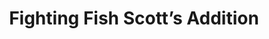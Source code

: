 ---
layout: place
title: "Fighting Fish Scott’s Addition"
permalink: /virginia/richmond/fighting-fish-scott-s-addition.html
stateAbbr: VA
stateName: Virginia
cityName: Richmond
seo:
  name: "Fighting Fish Scott’s Addition"
  type: Restaurant
  links: http://fightingfishrva.com/
description: "A menu with creative takes on Japanese sushi (bowls, burritos, & rolls) in a cozy, casual space. Looking for sushi in Richmond, Virginia? Check out Fighting ..."
place_id: ChIJJ10HqaoWsYkRxsycXWo2zVo
photos:
  - name: >-
      places/ChIJJ10HqaoWsYkRxsycXWo2zVo/photos/AeeoHcItPUVCZHPl1xnrNRtj1cu5E5XvWkCUq5TzTE7XLrjkS0lidQHPPnzjpOsOGnTcxxb7FyEcyUA86_UFqjYEvNIeZIdasYUc5G-sXM5j8vUJ-itngSCVZaEIK14tAEh6fHkiCROQQ21C6O3AzR9pcC-FE1_9jfF62DguWxPSgBqvo2fqZNeNcLU2JiVUqR5zD9i9pcJA7DmxhDjzkbF99AXTIgiV6zBPDUcdJM269SRDF64MYaJu3ty8ndW_lITU-K4WbdmCggnjDOQoWzqRfCfxmAkCrle7WhW_idD4S-UUkg
    widthPx: 4032
    heightPx: 3024
    authorAttributions:
      - displayName: Fighting Fish Scott’s Addition
        uri: https://maps.google.com/maps/contrib/114904677164190698823
        photoUri: >-
          https://lh3.googleusercontent.com/a-/ALV-UjVrU4TzBa8ATPWJ63RpPwS9Y9GT2sZ3edXQy8z9XBhzvinvd-g=s100-p-k-no-mo
    flagContentUri: >-
      https://www.google.com/local/imagery/report/?cb_client=maps_api_places.places_api&image_key=!1e10!2sAF1QipNDWLsuKZF-0MAGrbHZqMdYUSdbTAnBRvFLA9Sd&hl=en-US
    googleMapsUri: >-
      https://www.google.com/maps/place//data=!3m4!1e2!3m2!1sAF1QipNDWLsuKZF-0MAGrbHZqMdYUSdbTAnBRvFLA9Sd!2e10!4m2!3m1!1s0x89b116aaa9075d27:0x5acd366a5d9cccc6
  - name: >-
      places/ChIJJ10HqaoWsYkRxsycXWo2zVo/photos/AeeoHcLtr3RlfrnevJB83tixr-EErKS_zGZuCX20WxGoTwGB9VaviKibKASVXS6oT5MqliB4jvifhbYH9X57u78jC0u-6z8qXCdaXdsH__Lj7hW5ZSMmO-af9pNv4NwAUXhzQXjbti9nmzA4E1kSSHqH9NG6rw6c2boDZYsdSyLOHQpYiu4nWm8XkfnuFmnCBxi_4VGhYiUo69eQLaGYZk9-RRyegH5W2tja6v8es82pvdrIm-i9aY4di8csHC7A8jMtykgKqewVPW7uPY6bGYksBD0ot4PDThcVtqBcV9oyhxnf6A
    widthPx: 3024
    heightPx: 4032
    authorAttributions:
      - displayName: Fighting Fish Scott’s Addition
        uri: https://maps.google.com/maps/contrib/114904677164190698823
        photoUri: >-
          https://lh3.googleusercontent.com/a-/ALV-UjVrU4TzBa8ATPWJ63RpPwS9Y9GT2sZ3edXQy8z9XBhzvinvd-g=s100-p-k-no-mo
    flagContentUri: >-
      https://www.google.com/local/imagery/report/?cb_client=maps_api_places.places_api&image_key=!1e10!2sAF1QipMl0bf6pCs7LMeYfGjnRzMeS1aRmITdk0Mbu47g&hl=en-US
    googleMapsUri: >-
      https://www.google.com/maps/place//data=!3m4!1e2!3m2!1sAF1QipMl0bf6pCs7LMeYfGjnRzMeS1aRmITdk0Mbu47g!2e10!4m2!3m1!1s0x89b116aaa9075d27:0x5acd366a5d9cccc6
  - name: >-
      places/ChIJJ10HqaoWsYkRxsycXWo2zVo/photos/AeeoHcJsiUi3NhvvZP6TacjkhCNO1EoD_5wAU5FSo1RdkhOuARyN_RopYyulO6e5bZ-wKuq0YDBTitwvb6SabnmO3z2q_55EtgW_DZHrzYeb8ruWl0bPQqDDc7hGnd5C8j4dFDpDCBv6iCLP3tzd_LLJLMiMASLcaqi9Ql3ga_oMqKR8DsgZ3QZPZTgi4cU8GQ_iPedhx_pj2vlXV3fLpxNPJuY3UPfHCfbLKik4l6yEgpDQ10zRLFbxbfRhClkDdIi_UM2LzDsHkx4ONdlyGnfXWSoEkcSk9xtzwwAuzaEJ8cRC-8yUMfNfldZg3AL9SsJvlFh8Zc7X_uFvqVFewe8yJE-_RZ0Dlzmpl1AFLpMfu_GuK_VP_MaQlsOteL2P39kVPw3-VdEpx_f8qk5G68Drrw_L0nNhjKjC0wsaAZipJdtRfw
    widthPx: 4080
    heightPx: 3072
    authorAttributions:
      - displayName: Martin Lloyd
        uri: https://maps.google.com/maps/contrib/114030594686247856893
        photoUri: >-
          https://lh3.googleusercontent.com/a-/ALV-UjXbRdCei-LS4tcj3DnSb4WRM9O3UevrMIbWFsngB465T_53KxJBGQ=s100-p-k-no-mo
    flagContentUri: >-
      https://www.google.com/local/imagery/report/?cb_client=maps_api_places.places_api&image_key=!1e10!2sCIHM0ogKEICAgMDQ14XrPg&hl=en-US
    googleMapsUri: >-
      https://www.google.com/maps/place//data=!3m4!1e2!3m2!1sCIHM0ogKEICAgMDQ14XrPg!2e10!4m2!3m1!1s0x89b116aaa9075d27:0x5acd366a5d9cccc6
  - name: >-
      places/ChIJJ10HqaoWsYkRxsycXWo2zVo/photos/AeeoHcIKeJBFQA3whOK6j0X2MM02dyTCnRp6kxFZk3P-5_hoe-heFtVbwfbgouiAGF9M6iIeLzNaVxeDe71BI9FzG9DHMOJx9z1vei6KqE9U-o9SwWNSf8EllUo4DlumuzZoG7sqSbNJ80v5NLaqDpuZN3t87z6rSoE6W-J7OZXlqNXX-DFkP2KaBrRKCeJCAgN8CDv7fdjoPN0oyHhDFK3WXRzU-WUKdzFnfhcwudl_9v45vJVPBu1L2HqzgsotsfHyHWEUSEuN_ENbI82KY72j2eQ43cu4nQ7_wxJaKhMnEVGER70NeYoKAJPmJr6h_BQdbz8wC76Va5-kiaC4-s9idR7-sIVPaXMYMixMdcHvo1eDfdAI3Np8akXEi7xWiXex0QrmTN2JLDY4DFR5IOXHnIaXp_TZHO4nykvEZyRDoH_EHio
    widthPx: 3024
    heightPx: 4032
    authorAttributions:
      - displayName: Henry Brandmark
        uri: https://maps.google.com/maps/contrib/100826559306592594403
        photoUri: >-
          https://lh3.googleusercontent.com/a/ACg8ocJzZspXbXlD9431B5cU0FnbHQnn3Zay7sxXfLoWPPyFlHsLmg=s100-p-k-no-mo
    flagContentUri: >-
      https://www.google.com/local/imagery/report/?cb_client=maps_api_places.places_api&image_key=!1e10!2sCIHM0ogKEICAgIDrxK7kpAE&hl=en-US
    googleMapsUri: >-
      https://www.google.com/maps/place//data=!3m4!1e2!3m2!1sCIHM0ogKEICAgIDrxK7kpAE!2e10!4m2!3m1!1s0x89b116aaa9075d27:0x5acd366a5d9cccc6
  - name: >-
      places/ChIJJ10HqaoWsYkRxsycXWo2zVo/photos/AeeoHcJUIkQViJ4SF2n0-SW-s8cYVhGE1BcEYzPxxRXgMZ6m1lXWJlE0epo9jn5-CRW0xaVNtPXL8GceiPMXfwL7yzpo-GyaG8R8O4scQydDwkid9Ahcd8wyrlm2zNZaga2JUvLhLg3uSLdNJXk-Rv8rowXVciqIBUGhuYRAFsuANa6JEZkrZbo0xOtt-pjWPyRVnnFfM4XgntaHCNEEn64JTf6n76Pq2nJCYHzvecPckqjcEXBCEShWngALLRn5h6TRS-G7yW7z1VZIipu89bl3vf-UftWFkaHDMbwaNmN0L5gknnjpJ6KIrMjOD3HyzRP3t9UPaok4vYl3vjNqiqRVxIAtrgkuutZsC08Ca5DTx-iStqZBHZbuFOAdSMO3yn9s7miF4VckKv-ppFC-_m2ldNuLBZgUnFGitU4btP0CIpiEkg
    widthPx: 4080
    heightPx: 3072
    authorAttributions:
      - displayName: Jennifer C
        uri: https://maps.google.com/maps/contrib/117656490803515074043
        photoUri: >-
          https://lh3.googleusercontent.com/a-/ALV-UjXybxie6qbLERVWcQfdHIqHJqXAQdwRFX_Zf5bX7JVOY3a8-7e9=s100-p-k-no-mo
    flagContentUri: >-
      https://www.google.com/local/imagery/report/?cb_client=maps_api_places.places_api&image_key=!1e10!2sCIHM0ogKEICAgIDT0eC5Bg&hl=en-US
    googleMapsUri: >-
      https://www.google.com/maps/place//data=!3m4!1e2!3m2!1sCIHM0ogKEICAgIDT0eC5Bg!2e10!4m2!3m1!1s0x89b116aaa9075d27:0x5acd366a5d9cccc6
  - name: >-
      places/ChIJJ10HqaoWsYkRxsycXWo2zVo/photos/AeeoHcLNW09aJYvtVyZ2VjVMd_kRX4J_g8O6RWrBWvMRM8crdUDzqlKZLnBJqloO2h2cBpAcWXHPeaCVej_EwQQQ2PldaJGxKNoFNwvJEZSf_W8yvTPHL241ST75B39eQzjRih94mI4pxh4yQKgX4ROl7kIREm7FxyHLhottx6Ig1eekdghMRW7l8Ru1do1H5EFiuncoqjRnS6cfU-wcW8f0KYMWGf21-NUtVr-UcDdLDmxgifWMY-iNToarjQ83OiTmewjClTRRMuj4AQGVg6QRqKjknr8mVvqHjk6nEDdCsPPOddKJImyT-308tFvPPx0usqYnirhgYApp2JJIM9HbJjICNpHCVLghqrsOita1wNzooLFcuvG04FisxAt8WTJaeFXxe6w7SSHYf4fU4EQQUAoT9KHjmxXQ0JAK4upnLPqdTp6L
    widthPx: 3000
    heightPx: 4000
    authorAttributions:
      - displayName: Diana Harvey
        uri: https://maps.google.com/maps/contrib/110481822119235713919
        photoUri: >-
          https://lh3.googleusercontent.com/a-/ALV-UjW9Fy_BKhrLby6uqN9DnmU4CrsFKtPHY8WbD9jDb2KvIPkMmC5O=s100-p-k-no-mo
    flagContentUri: >-
      https://www.google.com/local/imagery/report/?cb_client=maps_api_places.places_api&image_key=!1e10!2sCIHM0ogKEICAgICL_u796wE&hl=en-US
    googleMapsUri: >-
      https://www.google.com/maps/place//data=!3m4!1e2!3m2!1sCIHM0ogKEICAgICL_u796wE!2e10!4m2!3m1!1s0x89b116aaa9075d27:0x5acd366a5d9cccc6
  - name: >-
      places/ChIJJ10HqaoWsYkRxsycXWo2zVo/photos/AeeoHcKjcZY2r2Gl7bSVKgZc5X5G5nSVI8XWzvIBsr4jaoFx1XgZ06uTmD1rAlfvIJlnJHZn0MhtEP9nfZy3AkuWOiShKR7uSA6qmGuYHCgmod4qIxv2VO40lR8fbxJsi3oAtREaqnc427yOcm1ez63Y8pwUSDvDgcefbnf9bTdOmIS6hbXz4sMkVdjXhTr5x0uOI-3MNOpsfuOG67IW_UVKdVJz4y1aptHth4u4vn270H8OQ6aRiVnooHVs7AC-6jXYOdEZh7g7NYaLw_fUlgCsVXcwrI_51AtE_hJfUhgyx29cZrReM_-43WcII8ls1vCzEJu6Gg0vy5pShClKm_hdo2iIar3FysIaAN1cy3VAiwIjKhKxr4Cj5segfuI3hy7QHvvWQEUaBx-5TZVqBpEcneFOWUIMLyCi5PAY2rFhv2EUCLW-
    widthPx: 4032
    heightPx: 3024
    authorAttributions:
      - displayName: Rachel Lawrence
        uri: https://maps.google.com/maps/contrib/111316123461330642517
        photoUri: >-
          https://lh3.googleusercontent.com/a-/ALV-UjUp0uLg0SKb3-3LN78Ie_YswnuqzJAsIMkGy_9KeZh36MWLcAo=s100-p-k-no-mo
    flagContentUri: >-
      https://www.google.com/local/imagery/report/?cb_client=maps_api_places.places_api&image_key=!1e10!2sCIHM0ogKEICAgIC7hJyPyQE&hl=en-US
    googleMapsUri: >-
      https://www.google.com/maps/place//data=!3m4!1e2!3m2!1sCIHM0ogKEICAgIC7hJyPyQE!2e10!4m2!3m1!1s0x89b116aaa9075d27:0x5acd366a5d9cccc6
  - name: >-
      places/ChIJJ10HqaoWsYkRxsycXWo2zVo/photos/AeeoHcKhUpvNaVKQjpw43PY2h3L2ToYr8Uv4t8LuWPnKji6wvSPi7jReRbEi27K9n-hO2FuwHhKMOM-_0vfCJqu8wcFiTO_LQ3j0ZvouiMhATj9iUAMkV5R5CaFQaRWKiDQ1_vAMGGPQhbB2NuuezymUINX2aSj8j8y0xzb_fV9Wywr2yvnZSyYrYAIOYipBhd3MWzXO65q0Bw3i_AVxZCzxqErwSJ9P1Hc6nfAo3BPeQ5j2vFJoeECm_e0o38Kowso0Wx4xwZodt4me4VsaCDwd311FxH_NVQX2m4N8bMuEgNpDR5zod735pOtixOp-RpYOVbp4OzCCo9b5iqv6yBMSd8Mcj_SqWa0KmdiGla-hhzwdkTK1ldUMaDJ4YFCaK6bnobYrc_BMOQcpUsaZdGXcU-94RN11XvZoYRvAMezaVKnZtpU
    widthPx: 4032
    heightPx: 3024
    authorAttributions:
      - displayName: Dominik
        uri: https://maps.google.com/maps/contrib/114300977302980197522
        photoUri: >-
          https://lh3.googleusercontent.com/a/ACg8ocKjqLnaj5algq-GaaxFUU-av3vnVvms6YamAZ9Z9cKiXbR0Ww=s100-p-k-no-mo
    flagContentUri: >-
      https://www.google.com/local/imagery/report/?cb_client=maps_api_places.places_api&image_key=!1e10!2sCIHM0ogKEICAgID31t6M7gE&hl=en-US
    googleMapsUri: >-
      https://www.google.com/maps/place//data=!3m4!1e2!3m2!1sCIHM0ogKEICAgID31t6M7gE!2e10!4m2!3m1!1s0x89b116aaa9075d27:0x5acd366a5d9cccc6
  - name: >-
      places/ChIJJ10HqaoWsYkRxsycXWo2zVo/photos/AeeoHcJK-ZQ7kqvMLaES_NNyfNp9Zjw2ELpQyGNvq32rhNwmZZfMu3n26U7nl8DERntsAUSmy20ZfSiyI0_LboUe9KOGt7j-bkgFh1RPhSzDyy6C8UJvSU4FNh5FLtU4iCtzd4rvGS3lYZpGlGd9ZIPiCRP3IOORzkX_Zr45VQhCYeVgj3hc_KT4HHguc1NSGNs7VY70zQ-03kZ1k_XwhylclvfQFD4LuFl33O1tBQMcyXWDMwPqK6WWOxRxpxfS-PY4bI-bW1Obw0p4Lecr_GGZyugbFur7Vd5lAs92c-9SZH8jkz75hnlTZifZZ42GDES2dJ1kT51q3cpcQuBBIhTuLaq-kvBd0i2May5Bh9uiy_j9Uzb2BkstsX2qnMGBkNPyYALyl47_an5dYekCUt-GgRuLoGobIeAv5luIXz0f7o2dqQ
    widthPx: 4800
    heightPx: 3600
    authorAttributions:
      - displayName: Melissa Saady
        uri: https://maps.google.com/maps/contrib/109582942000790917583
        photoUri: >-
          https://lh3.googleusercontent.com/a/ACg8ocIK6Z40DWa_U2_SVIseWR4yBAPzXEWDOJTwpT9PBitY5pgh4yM=s100-p-k-no-mo
    flagContentUri: >-
      https://www.google.com/local/imagery/report/?cb_client=maps_api_places.places_api&image_key=!1e10!2sCIHM0ogKEICAgIDL6qrrBA&hl=en-US
    googleMapsUri: >-
      https://www.google.com/maps/place//data=!3m4!1e2!3m2!1sCIHM0ogKEICAgIDL6qrrBA!2e10!4m2!3m1!1s0x89b116aaa9075d27:0x5acd366a5d9cccc6
  - name: >-
      places/ChIJJ10HqaoWsYkRxsycXWo2zVo/photos/AeeoHcJzaMKQ1jIu8B-TW7MBxeMpI7R2H5WDD4A98yguI5wxBzKtUW8a7nT99OcJpNoUtWNdgiOrri3aJMFl8UppSi2Mk1YXi5mT67DktUnOCJzkb-iPYtMnqz0Pj7xhepfoNkGr-T_ICO3Z9pquDq9s0yenM1JaGdP9j2SbdQGOu-Y07C3LFqcNxEalzt7wCAvBxWvQLXurTJnjaOvqbkhsXMqjfgtd82MtF0b7hS9Vl28QNPRGafYxYJZeomtF-4FEzsrtY2S_qfpCzAM5F1EpfhdrY5DhTl5oU1Qh4Lco_ldS0RAzJyJxs7aVYvA3Ok0GUU7L3f8fpI4i6Xp0EdcC9vRmnUYS4l53xEJNLjJ5wIJARSY3uNmwZ00yG0SXok0d-HSWJeRpOrefvSdWCXJTKSLw2xDkrptbW98Uj089-LkEeQ
    widthPx: 4000
    heightPx: 3000
    authorAttributions:
      - displayName: Jennifer G
        uri: https://maps.google.com/maps/contrib/115350589937928726562
        photoUri: >-
          https://lh3.googleusercontent.com/a-/ALV-UjXVVOt9xvVCawIf1dhkI5NGEjw7lURutbkMnux1nQX3NWNTUm8vtg=s100-p-k-no-mo
    flagContentUri: >-
      https://www.google.com/local/imagery/report/?cb_client=maps_api_places.places_api&image_key=!1e10!2sCIHM0ogKEICAgICT2Kz8WQ&hl=en-US
    googleMapsUri: >-
      https://www.google.com/maps/place//data=!3m4!1e2!3m2!1sCIHM0ogKEICAgICT2Kz8WQ!2e10!4m2!3m1!1s0x89b116aaa9075d27:0x5acd366a5d9cccc6
address: 912 N Arthur Ashe Blvd, Richmond, VA 23230, USA
street: 912 N Arthur Ashe Blvd
city: Richmond
state: VA
zip: '23230'
country: USA
neighborhood: Scott's Addition Historic District
latitude: '37.563309'
longitude: '-77.470098'
accessibility_options:
  wheelchairAccessibleEntrance: true
  wheelchairAccessibleRestroom: true
  wheelchairAccessibleSeating: true
business_status: OPERATIONAL
name: Fighting Fish Scott’s Addition
google_maps_links:
  directionsUri: >-
    https://www.google.com/maps/dir//''/data=!4m7!4m6!1m1!4e2!1m2!1m1!1s0x89b116aaa9075d27:0x5acd366a5d9cccc6!3e0
  placeUri: https://maps.google.com/?cid=6542945664104189126
  writeAReviewUri: >-
    https://www.google.com/maps/place//data=!4m3!3m2!1s0x89b116aaa9075d27:0x5acd366a5d9cccc6!12e1
  reviewsUri: >-
    https://www.google.com/maps/place//data=!4m4!3m3!1s0x89b116aaa9075d27:0x5acd366a5d9cccc6!9m1!1b1
  photosUri: >-
    https://www.google.com/maps/place//data=!4m3!3m2!1s0x89b116aaa9075d27:0x5acd366a5d9cccc6!10e5
primary_type: Sushi Restaurant
opening_hours:
  regular: null
  current: null
secondary_opening_hours:
  regular:
    weekdayDescriptions: null
    type: null
  current:
    weekdayDescriptions: null
    type: null
phone: (804) 562-1546
price_level: null
price_range: $20 &ndash; $30
rating: '4.7'
rating_count: 595
website: http://fightingfishrva.com/
reviews:
  - name: >-
      places/ChIJJ10HqaoWsYkRxsycXWo2zVo/reviews/ChZDSUhNMG9nS0VJQ0FnTUR3a00zY0hnEAE
    relativePublishTimeDescription: a week ago
    rating: 5
    text:
      text: >-
        Absolutely blown away by Fighting Fish! From the moment we walked in,
        the atmosphere was vibrant and welcoming. The sushi is truly exceptional
        – incredibly fresh, creative, and beautifully presented. We tried a few
        different rolls and a sushi bowl, and each one was a flavor explosion.
        The service was top-notch; our server was attentive, knowledgeable, and
        made great recommendations. Scott's Addition is lucky to have this gem!
        If you're a sushi lover, or even if you're just looking for a fantastic
        dining experience, Fighting Fish is a must-try. 5 stars all the way!
      languageCode: en
    originalText:
      text: >-
        Absolutely blown away by Fighting Fish! From the moment we walked in,
        the atmosphere was vibrant and welcoming. The sushi is truly exceptional
        – incredibly fresh, creative, and beautifully presented. We tried a few
        different rolls and a sushi bowl, and each one was a flavor explosion.
        The service was top-notch; our server was attentive, knowledgeable, and
        made great recommendations. Scott's Addition is lucky to have this gem!
        If you're a sushi lover, or even if you're just looking for a fantastic
        dining experience, Fighting Fish is a must-try. 5 stars all the way!
      languageCode: en
    authorAttribution:
      displayName: RenOne Lab (renonelab)
      uri: https://www.google.com/maps/contrib/118025980351677911166/reviews
      photoUri: >-
        https://lh3.googleusercontent.com/a-/ALV-UjUZuosR7mntDsp8tHHlc9ExiW4swKpQaSDAsBI532gsFLiFQhCO0A=s128-c0x00000000-cc-rp-mo-ba5
    publishTime: '2025-04-01T20:30:36.257726Z'
    flagContentUri: >-
      https://www.google.com/local/review/rap/report?postId=ChZDSUhNMG9nS0VJQ0FnTUR3a00zY0hnEAE&d=17924085&t=1
    googleMapsUri: >-
      https://www.google.com/maps/reviews/data=!4m6!14m5!1m4!2m3!1sChZDSUhNMG9nS0VJQ0FnTUR3a00zY0hnEAE!2m1!1s0x89b116aaa9075d27:0x5acd366a5d9cccc6
  - name: >-
      places/ChIJJ10HqaoWsYkRxsycXWo2zVo/reviews/ChdDSUhNMG9nS0VJQ0FnSUQzaXVTLXB3RRAB
    relativePublishTimeDescription: 5 months ago
    rating: 4
    text:
      text: >-
        Our food was delicious! We had The Fighting Fish tower and the monster
        roll. The sushi had a fresh taste. They took a little long to get our
        food out but other than that, definitely recommend it.
      languageCode: en
    originalText:
      text: >-
        Our food was delicious! We had The Fighting Fish tower and the monster
        roll. The sushi had a fresh taste. They took a little long to get our
        food out but other than that, definitely recommend it.
      languageCode: en
    authorAttribution:
      displayName: Daniel Alvarado
      uri: https://www.google.com/maps/contrib/101400679762694194637/reviews
      photoUri: >-
        https://lh3.googleusercontent.com/a-/ALV-UjVxXWngjzpMsHTpNubiylm3qaQ0J7LQxEjhFvU3Irg0O2A_KSvW=s128-c0x00000000-cc-rp-mo
    publishTime: '2024-11-13T23:56:36.100965Z'
    flagContentUri: >-
      https://www.google.com/local/review/rap/report?postId=ChdDSUhNMG9nS0VJQ0FnSUQzaXVTLXB3RRAB&d=17924085&t=1
    googleMapsUri: >-
      https://www.google.com/maps/reviews/data=!4m6!14m5!1m4!2m3!1sChdDSUhNMG9nS0VJQ0FnSUQzaXVTLXB3RRAB!2m1!1s0x89b116aaa9075d27:0x5acd366a5d9cccc6
  - name: >-
      places/ChIJJ10HqaoWsYkRxsycXWo2zVo/reviews/ChZDSUhNMG9nS0VJQ0FnSUQzMXQ2TUxnEAE
    relativePublishTimeDescription: 5 months ago
    rating: 5
    text:
      text: >-
        We ordered the lunch combo twice (Nigiri Lovers) which is probably the
        best Suschi deal in all of Richmond! It comes with either soup or
        seaweed salad (+$3). The fish was fresh and of high quality, we can
        highly recommend the salmon/avocado rolls and the shrimp rolls. The
        service was also very friendly!
      languageCode: en
    originalText:
      text: >-
        We ordered the lunch combo twice (Nigiri Lovers) which is probably the
        best Suschi deal in all of Richmond! It comes with either soup or
        seaweed salad (+$3). The fish was fresh and of high quality, we can
        highly recommend the salmon/avocado rolls and the shrimp rolls. The
        service was also very friendly!
      languageCode: en
    authorAttribution:
      displayName: Dominik
      uri: https://www.google.com/maps/contrib/114300977302980197522/reviews
      photoUri: >-
        https://lh3.googleusercontent.com/a/ACg8ocKjqLnaj5algq-GaaxFUU-av3vnVvms6YamAZ9Z9cKiXbR0Ww=s128-c0x00000000-cc-rp-mo-ba4
    publishTime: '2024-11-14T22:18:01.607245Z'
    flagContentUri: >-
      https://www.google.com/local/review/rap/report?postId=ChZDSUhNMG9nS0VJQ0FnSUQzMXQ2TUxnEAE&d=17924085&t=1
    googleMapsUri: >-
      https://www.google.com/maps/reviews/data=!4m6!14m5!1m4!2m3!1sChZDSUhNMG9nS0VJQ0FnSUQzMXQ2TUxnEAE!2m1!1s0x89b116aaa9075d27:0x5acd366a5d9cccc6
  - name: >-
      places/ChIJJ10HqaoWsYkRxsycXWo2zVo/reviews/ChZDSUhNMG9nS0VJQ0FnSURQazhfaUtREAE
    relativePublishTimeDescription: 4 months ago
    rating: 5
    text:
      text: >-
        As I write this food review, I want to first acknowledge that 9/10 when
        someone ask for me to do a review for their business, I usually use
        ChatGPT. If you’re an elder and unaware of what “ChatGPT” is, it is an
        artificial intelligence program that can generate anything you ask
        (pretty cool if you ask me). Anyway, let’s get to the point. No one
        asked me to do this food review but as I read through these food
        reviews, it has encouraged me to leave one of my own as I write this at
        5AM. This place, the fighting fish, has the best sushi in the freaking
        world. You know, before my pallet developed , I didn’t really want to
        try sushi. Raw fish? Gross. I like everything fried. But this, this
        place right here took me back to childhood birth. The most beautiful
        thing a person can experience. The staff is freaking awesome and on top
        of that, when I ask for extra candy, they give it without hesitation.
        Man. You know the first time I went here and tried it, I went 5 more
        times that week, and two of those times being twice that same day. I was
        a little ashamed and embarrassed initially , so i just sent my friend to
        go pick it up for me so I could eat it in private. I hope this monologue
        helps you make the right decision when choosing where to go for sushi.
        Lastly, if anyone reads this from the fighting fish, I would be more
        than honored to meet the chef, as I have a few words for them. Thank you
      languageCode: en
    originalText:
      text: >-
        As I write this food review, I want to first acknowledge that 9/10 when
        someone ask for me to do a review for their business, I usually use
        ChatGPT. If you’re an elder and unaware of what “ChatGPT” is, it is an
        artificial intelligence program that can generate anything you ask
        (pretty cool if you ask me). Anyway, let’s get to the point. No one
        asked me to do this food review but as I read through these food
        reviews, it has encouraged me to leave one of my own as I write this at
        5AM. This place, the fighting fish, has the best sushi in the freaking
        world. You know, before my pallet developed , I didn’t really want to
        try sushi. Raw fish? Gross. I like everything fried. But this, this
        place right here took me back to childhood birth. The most beautiful
        thing a person can experience. The staff is freaking awesome and on top
        of that, when I ask for extra candy, they give it without hesitation.
        Man. You know the first time I went here and tried it, I went 5 more
        times that week, and two of those times being twice that same day. I was
        a little ashamed and embarrassed initially , so i just sent my friend to
        go pick it up for me so I could eat it in private. I hope this monologue
        helps you make the right decision when choosing where to go for sushi.
        Lastly, if anyone reads this from the fighting fish, I would be more
        than honored to meet the chef, as I have a few words for them. Thank you
      languageCode: en
    authorAttribution:
      displayName: Mikhael Warith
      uri: https://www.google.com/maps/contrib/107899308210554154224/reviews
      photoUri: >-
        https://lh3.googleusercontent.com/a-/ALV-UjXQvMNTbWsV3lhGBh9pd5wHWrcMUgCEMWrwCOh90Ff83W96zWY=s128-c0x00000000-cc-rp-mo
    publishTime: '2024-12-05T13:03:23.438753Z'
    flagContentUri: >-
      https://www.google.com/local/review/rap/report?postId=ChZDSUhNMG9nS0VJQ0FnSURQazhfaUtREAE&d=17924085&t=1
    googleMapsUri: >-
      https://www.google.com/maps/reviews/data=!4m6!14m5!1m4!2m3!1sChZDSUhNMG9nS0VJQ0FnSURQazhfaUtREAE!2m1!1s0x89b116aaa9075d27:0x5acd366a5d9cccc6
  - name: >-
      places/ChIJJ10HqaoWsYkRxsycXWo2zVo/reviews/ChZDSUhNMG9nS0VJQ0FnSURuOHNleEdnEAE
    relativePublishTimeDescription: 6 months ago
    rating: 5
    text:
      text: >-
        Super nice place with excellent sushi, the vibe inside is quieter and
        upscale but the prices aren't too bad. The sushi itself is some of the
        best in the area and I highly recommend the nachos
      languageCode: en
    originalText:
      text: >-
        Super nice place with excellent sushi, the vibe inside is quieter and
        upscale but the prices aren't too bad. The sushi itself is some of the
        best in the area and I highly recommend the nachos
      languageCode: en
    authorAttribution:
      displayName: Gus Humphrey
      uri: https://www.google.com/maps/contrib/106384941799554124440/reviews
      photoUri: >-
        https://lh3.googleusercontent.com/a-/ALV-UjW4f71pon_7AfEOZwOnm4yaUpE56PMrYSREtZITzsZUmzzUhd5A=s128-c0x00000000-cc-rp-mo-ba5
    publishTime: '2024-10-04T21:46:40.632136Z'
    flagContentUri: >-
      https://www.google.com/local/review/rap/report?postId=ChZDSUhNMG9nS0VJQ0FnSURuOHNleEdnEAE&d=17924085&t=1
    googleMapsUri: >-
      https://www.google.com/maps/reviews/data=!4m6!14m5!1m4!2m3!1sChZDSUhNMG9nS0VJQ0FnSURuOHNleEdnEAE!2m1!1s0x89b116aaa9075d27:0x5acd366a5d9cccc6
parking_options:
  freeStreetParking: true
  valetParking: false
payment_options:
  acceptsCreditCards: true
  acceptsDebitCards: true
  acceptsCashOnly: false
  acceptsNfc: true
allow_dogs: null
curbside_pickup: false
delivery: true
dine_in: true
good_for_children: false
good_for_groups: null
good_for_sports: false
live_music: false
menu_for_children: false
outdoor_seating: false
reservable: true
restroom: true
serves_beer: true
serves_breakfast: false
serves_brunch: null
serves_cocktails: true
serves_coffee: null
serves_dinner: true
serves_dessert: true
serves_lunch: true
serves_vegetarian_food: null
serves_wine: true
takeout: true
summary: >-
  A menu with creative takes on Japanese sushi (bowls, burritos, & rolls) in a
  cozy, casual space.

---